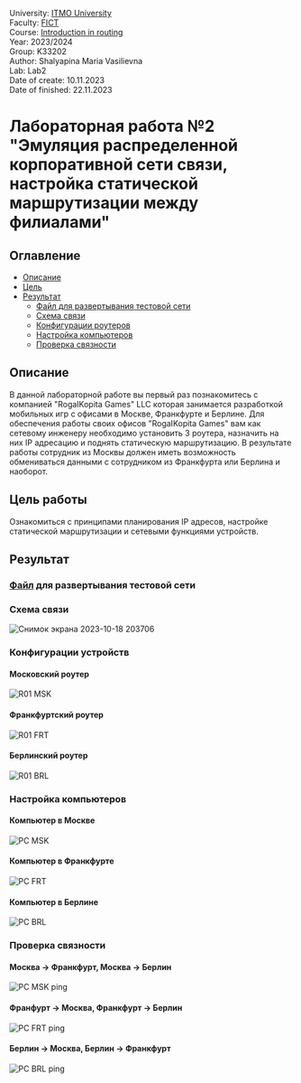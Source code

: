 University: [ITMO University](https://itmo.ru/ru/)  
Faculty: [FICT](https://fict.itmo.ru)  
Course: [Introduction in routing](https://github.com/itmo-ict-faculty/introduction-in-routing)  
Year: 2023/2024  
Group: K33202  
Author: Shalyapina Maria Vasilievna  
Lab: Lab2  
Date of create: 10.11.2023  
Date of finished: 22.11.2023  

# Лабораторная работа №2 "Эмуляция распределенной корпоративной сети связи, настройка статической маршрутизации между филиалами"

## Оглавление
 - [Описание](#part_1)
 - [Цель](#part_2)
 - [Результат](#part_3)
     - [Файл для развертывания тестовой сети](#part_3.1)
     - [Схема связи](#part_3.2)
     - [Конфигурации роутеров](#part_3.3)
     - [Настройка компьютеров](#part_3.4)
     - [Проверка связности](#part_4)

## <a name="part_1">Описание</a>
В данной лабораторной работе вы первый раз познакомитесь с компанией "RogaIKopita Games" LLC которая занимается разработкой мобильных игр с офисами в Москве, Франкфурте и Берлине. Для обеспечения работы своих офисов "RogaIKopita Games" вам как сетевому инженеру необходимо установить 3 роутера, назначить на них IP адресацию и поднять статическую маршрутизацию. В результате работы сотрудник из Москвы должен иметь возможность обмениваться данными с сотрудником из Франкфурта или Берлина и наоборот.

## <a name="part_2">Цель работы</a>
Ознакомиться с принципами планирования IP адресов, настройке статической маршрутизации и сетевыми функциями устройств.

## <a name="part_3">Результат</a>

### <a name="part_3.1"> [Файл](https://github.com/sgsoul/2023_2024-introduction_in_routing-k33202-shalyapina_m_v/blob/main/lab1/lab1.yaml) для развертывания тестовой сети</a>

### <a name="part_3.2">Схема связи</a>

![Снимок экрана 2023-10-18 203706](https://github.com/muriash/2023_2024-introduction_in_routing-k33202-shalyapina_m_v/assets/90574857/5c856811-8f8e-4f57-a3ba-95826f7e4aab)


### <a name="part_3.3">Конфигурации устройств</a>

#### Московский роутер
![R01 MSK](https://github.com/muriash/2023_2024-introduction_in_routing-k33202-shalyapina_m_v/assets/90574857/bbf3ad8f-a702-4ab9-9cbb-ef000aec0575)

#### Франкфуртский роутер
![R01 FRT](https://github.com/muriash/2023_2024-introduction_in_routing-k33202-shalyapina_m_v/assets/90574857/1d53515c-7d21-4ce9-8ad3-01590681e66a)

#### Берлинский роутер
![R01 BRL](https://github.com/muriash/2023_2024-introduction_in_routing-k33202-shalyapina_m_v/assets/90574857/202fe112-ed10-4549-96da-c9170e77a34a)

### <a name="part_3.4">Настройка компьютеров</a>

#### Компьютер в Москве
![PC MSK](https://github.com/muriash/2023_2024-introduction_in_routing-k33202-shalyapina_m_v/assets/90574857/dc22eb79-19a8-4058-b3c2-e00cc0077630)

#### Компьютер в Франкфурте
![PC FRT](https://github.com/muriash/2023_2024-introduction_in_routing-k33202-shalyapina_m_v/assets/90574857/3aee5ff7-c168-4edb-811c-b143830423b0)

#### Компьютер в Берлине
![PC BRL](https://github.com/muriash/2023_2024-introduction_in_routing-k33202-shalyapina_m_v/assets/90574857/04e81dd8-e9ae-43ab-950f-93f6318ca990)


### <a name="part_4">Проверка связности</a>
#### Москва -> Франкфурт, Москва -> Берлин
![PC MSK ping](https://github.com/muriash/2023_2024-introduction_in_routing-k33202-shalyapina_m_v/assets/90574857/9ea8ff3c-d09a-4563-ab82-c86e59bff262)

#### Франфурт -> Москва, Франкфурт -> Берлин
![PC FRT ping](https://github.com/muriash/2023_2024-introduction_in_routing-k33202-shalyapina_m_v/assets/90574857/d769d5f7-9b78-417f-b8db-1c9efe99e3ad)

#### Берлин -> Москва, Берлин -> Франкфурт
![PC BRL ping](https://github.com/muriash/2023_2024-introduction_in_routing-k33202-shalyapina_m_v/assets/90574857/83557bc3-5a22-494a-894d-0287e6aa9421)







